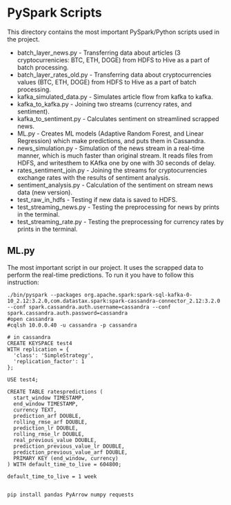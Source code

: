 # PySpark Scripts

This directory contains the most important PySpark/Python scripts used in the project.
* batch_layer_news.py      - Transferring data about articles (3 cryptocurrenicies: BTC, ETH, DOGE) from HDFS to Hive as a part of batch processing.
* batch_layer_rates_old.py - Transferring data about cryptocurrencies values (BTC, ETH, DOGE) from HDFS to Hive as a part of batch processing.
* kafka_simulated_data.py  - Simulates article flow from kafka to kafka.
* kafka_to_kafka.py        - Joining two streams (currency rates, and sentiment).
* kafka_to_sentiment.py    - Calculates sentiment on streamlined scrapped news.
* ML.py                    - Creates ML models (Adaptive Random Forest, and Linear Regression) which make predictions, and puts them in Cassandra.
* news_simulation.py       - Simulation of the news stream in a real-time manner, which is much faster than original stream. It reads files from HDFS, and writesthem to KAfka one by one with 30 seconds of delay.
* rates_sentiment_join.py  - Joining the streams for cryptocurrencies exchange rates with the results of sentiment analysis.
* sentiment_analysis.py    - Calculation of the sentiment on stream news data (new version).
* test_raw_in_hdfs         - Testing if new data is saved to HDFS.
* test_streaming_news.py   - Testing the preprocessing for news by prints in the terminal.
* test_streaming_rate.py   - Testing the preprocessing for currency rates by prints in the terminal.

## ML.py

The most important script in our project. It uses the scrapped data to perform the real-time predictions. To run it you have to follow this instruction:

```
./bin/pyspark --packages org.apache.spark:spark-sql-kafka-0-10_2.12:3.2.0,com.datastax.spark:spark-cassandra-connector_2.12:3.2.0 --conf spark.cassandra.auth.username=cassandra --conf spark.cassandra.auth.password=cassandra
#open cassandra
#cqlsh 10.0.0.40 -u cassandra -p cassandra

# in cassandra
CREATE KEYSPACE test4
WITH replication = {
  'class': 'SimpleStrategy',
  'replication_factor': 1
};

USE test4;

CREATE TABLE ratespredictions (
  start_window TIMESTAMP,
  end_window TIMESTAMP,
  currency TEXT,
  prediction_arf DOUBLE,
  rolling_rmse_arf DOUBLE,
  prediction_lr DOUBLE,
  rolling_rmse_lr DOUBLE,
  real_previous_value DOUBLE,
  prediction_previous_value_lr DOUBLE,
  prediction_previous_value_arf DOUBLE,
  PRIMARY KEY (end_window, currency)
) WITH default_time_to_live = 604800;

default_time_to_live = 1 week


pip install pandas PyArrow numpy requests
```